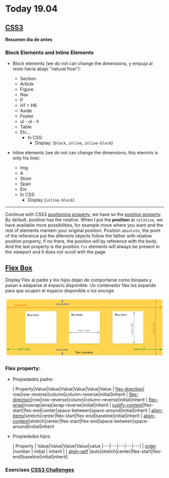 # Today 19.04

## [CSS3](https://skylabcoders.github.io/bootcamp-abril2017/?full#css3)

**Resumen dia de antes**

### Block Elements and Inline Elements

-   Block elements (we do not can change the dimensions, y empuja al resto hacia abajo "natural flow"):
    +   Section
    +   Article
    +   Figure
    +   Nav
    +   P
    +   H1 > H6
    +   Aside
    +   Footer
    +   ul - ol - li
    +   Table
    +   Etc...
        *   In CSS:
            -   Display: (`block`, `inline`, `inline-block`)

-   Inline elements (we do not can change the dimensions, this elemnts is only his line):
    +   Img
    +   A
    +   Stron
    +   Span
    +   Em
    +   In CSS:
        *   Display (`inline-block`)

---

Continue with CSS3 [positioning property](https://skylabcoders.github.io/bootcamp-abril2017/?full#85), we have so the [position property](http://learn.shayhowe.com/advanced-html-css/detailed-css-positioning/). By default, position has the relative.
When I put the **position** at `relative`, we have available more possibilities, for example move where you want and the rest of elements mantein your original position.
Position `absolute`, the point of the reference put the diferents objects follow the father with relative position property, if no there, the position will by reference with the body. 
And the last property is the position `fix` elements will always be present in the viewport and it does not scroll with the page.

## [Flex Box](https://skylabcoders.github.io/bootcamp-abril2017/?full#87)

Display Flex al padre y los hijos dejan de comportarse como bloques y pasan a adaparse al espacio disponible.
Un contenedor flex los expande para que ocupen el espacio disponible o los encoge.

![Esquema](img/flex_layout.png)

### Flex property:

*   Propiedades padre:

    |   Property|Value|Value|Value|Value|Value|Value
    |   [flex-direction](https://www.w3schools.com/cssref/css3_pr_flex-direction.asp)| row|row-reverse|column|column-reverse|initial|inherit
    |   [flex-direction](https://www.w3schools.com/cssref/css3_pr_flex-direction.asp)|row|row-reverse|column|column-reverse|initial|inherit
    |   [flex-wrap](https://www.w3schools.com/cssref/css3_pr_flex-wrap.asp)|nowrap|wrap|wrap-reverse|initial|inherit
    |   [justify-content](https://www.w3schools.com/cssref/css3_pr_justify-content.asp)|flex-start|flex-end|center|space-between|space-around|initial|inherit
    |   [align-items](https://www.w3schools.com/cssref/css3_pr_align-items.asp)|stretch|center|flex-start|flex-end|baseline|initial|inherit
    |   [align-content](https://www.w3schools.com/cssref/css3_pr_align-content.asp)|stretch|center|flex-start|flex-end|space-between|space-around|initial|inherit

*   Propiedades hijos:

      |  Property | Value|Value|Value|Value|value
       |---|---|---|---|---|
       | [order](https://www.w3schools.com/cssref/css3_pr_order.asp)  |number   | initial  | inherit  |
       |  [align-self](https://www.w3schools.com/cssref/css3_pr_align-self.asp) |auto|stretch|center|flex-start|flex-end|baseline|initial|inherit|

### Exercises [CSS3 Challenges](https://skylabcoders.github.io/bootcamp-abril2017/?full#96)
